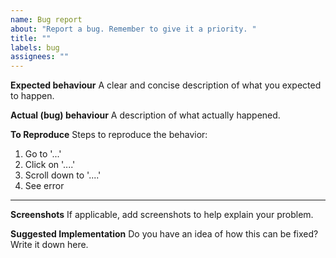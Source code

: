 ```yaml
---
name: Bug report
about: "Report a bug. Remember to give it a priority. "
title: ""
labels: bug
assignees: ""
---
```


**Expected behaviour**
A clear and concise description of what you expected to happen.

**Actual (bug) behaviour**
A description of what actually happened.

**To Reproduce**
Steps to reproduce the behavior:

1. Go to '...'
2. Click on '....'
3. Scroll down to '....'
4. See error

---

**Screenshots**
If applicable, add screenshots to help explain your problem.

**Suggested Implementation**
Do you have an idea of how this can be fixed? Write it down here.
